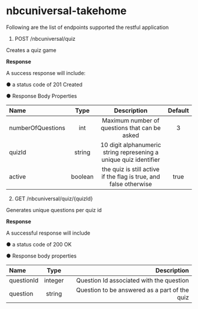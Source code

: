 # nbcuniversal-takehome

Following are the list of endpoints supported the restful application

1) POST /nbcuniversal/quiz

Creates a quiz game

**Response**

A success response will include:

● a status code of 201 Created

● Response Body Properties

| Name | Type | Description | Default |
| :---         |     :---:      |          :---: |         :---: |
| numberOfQuestions  | int | Maximum number of questions that can be asked | 3 |
| quizId | string | 10 digit alphanumeric string represening a unique quiz identifier | |
| active | boolean | the quiz is still active if the flag is true, and false otherwise | true |



2) GET /nbcuniversal/quiz/{quizId}

Generates unique questions per quiz id

**Response**

A successful response will include

● a status code of 200 OK

● Response body properties



| Name | Type | Description|
| :---         |     :---:      |          ---: |
| questionId  | integer   | Question Id associated with the question  |
| question   | string    | Question to be answered as a part of the quiz    |


